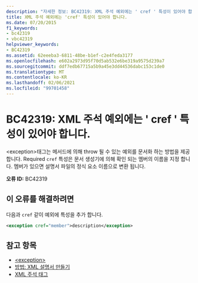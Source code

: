 ```yaml
---
description: "자세한 정보: BC42319: XML 주석 예외에는 ' cref ' 특성이 있어야 합니다."
title: XML 주석 예외에는 'cref' 특성이 있어야 합니다.
ms.date: 07/20/2015
f1_keywords:
- bc42319
- vbc42319
helpviewer_keywords:
- BC42319
ms.assetid: 62eeeba3-6811-48be-b1ef-c2e4feda3177
ms.openlocfilehash: e602a2973d95f70d5ab532e6be319a9575d239a7
ms.sourcegitcommit: ddf7edb67715a5b9a45e3dd44536dabc153c1de0
ms.translationtype: MT
ms.contentlocale: ko-KR
ms.lasthandoff: 02/06/2021
ms.locfileid: "99701458"
---
```

# <a name="bc42319-xml-comment-exception-must-have-a-cref-attribute"></a>BC42319: XML 주석 예외에는 ' cref ' 특성이 있어야 합니다.

\<exception>태그는 메서드에 의해 throw 될 수 있는 예외를 문서화 하는 방법을 제공 합니다. Required `cref` 특성은 문서 생성기에 의해 확인 되는 멤버의 이름을 지정 합니다. 멤버가 있으면 설명서 파일의 정식 요소 이름으로 변환 됩니다.

**오류 ID:** BC42319

## <a name="to-correct-this-error"></a>이 오류를 해결하려면

다음과 `cref` 같이 예외에 특성을 추가 합니다.

```xml
<exception cref="member">description</exception>
```

## <a name="see-also"></a>참고 항목

- [\<exception>](../xmldoc/exception.md)
- [방법: XML 설명서 만들기](../../programming-guide/program-structure/how-to-create-xml-documentation.md)
- [XML 주석 태그](../xmldoc/index.md)
